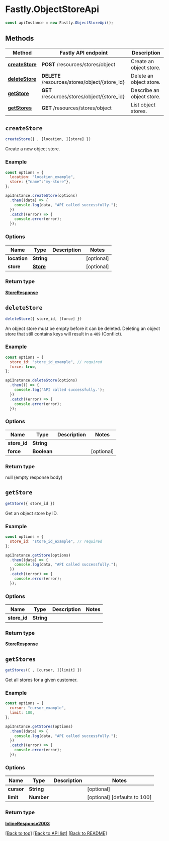 # Fastly.ObjectStoreApi

```javascript
const apiInstance = new Fastly.ObjectStoreApi();
```
## Methods

Method | Fastly API endpoint | Description
------------- | ------------- | -------------
[**createStore**](ObjectStoreApi.md#createStore) | **POST** /resources/stores/object | Create an object store.
[**deleteStore**](ObjectStoreApi.md#deleteStore) | **DELETE** /resources/stores/object/{store_id} | Delete an object store.
[**getStore**](ObjectStoreApi.md#getStore) | **GET** /resources/stores/object/{store_id} | Describe an object store.
[**getStores**](ObjectStoreApi.md#getStores) | **GET** /resources/stores/object | List object stores.


## `createStore`

```javascript
createStore({ , [location, ][store] })
```

Create a new object store.

### Example

```javascript
const options = {
  location: "location_example",
  store: {"name":"my-store"},
};

apiInstance.createStore(options)
  .then((data) => {
    console.log(data, "API called successfully.");
  })
  .catch((error) => {
    console.error(error);
  });
```

### Options

Name | Type | Description  | Notes
------------- | ------------- | ------------- | -------------
**location** | **String** |  | [optional]
**store** | [**Store**](Store.md) |  | [optional]

### Return type

[**StoreResponse**](StoreResponse.md)


## `deleteStore`

```javascript
deleteStore({ store_id, [force] })
```

An object store must be empty before it can be deleted.  Deleting an object store that still contains keys will result in a `409` (Conflict).

### Example

```javascript
const options = {
  store_id: "store_id_example", // required
  force: true,
};

apiInstance.deleteStore(options)
  .then(() => {
    console.log('API called successfully.');
  })
  .catch((error) => {
    console.error(error);
  });
```

### Options

Name | Type | Description  | Notes
------------- | ------------- | ------------- | -------------
**store_id** | **String** |  |
**force** | **Boolean** |  | [optional]

### Return type

null (empty response body)


## `getStore`

```javascript
getStore({ store_id })
```

Get an object store by ID.

### Example

```javascript
const options = {
  store_id: "store_id_example", // required
};

apiInstance.getStore(options)
  .then((data) => {
    console.log(data, "API called successfully.");
  })
  .catch((error) => {
    console.error(error);
  });
```

### Options

Name | Type | Description  | Notes
------------- | ------------- | ------------- | -------------
**store_id** | **String** |  |

### Return type

[**StoreResponse**](StoreResponse.md)


## `getStores`

```javascript
getStores({ , [cursor, ][limit] })
```

Get all stores for a given customer.

### Example

```javascript
const options = {
  cursor: "cursor_example",
  limit: 100,
};

apiInstance.getStores(options)
  .then((data) => {
    console.log(data, "API called successfully.");
  })
  .catch((error) => {
    console.error(error);
  });
```

### Options

Name | Type | Description  | Notes
------------- | ------------- | ------------- | -------------
**cursor** | **String** |  | [optional]
**limit** | **Number** |  | [optional] [defaults to 100]

### Return type

[**InlineResponse2003**](InlineResponse2003.md)


[[Back to top]](#) [[Back to API list]](../../README.md#endpoints)
[[Back to README]](../../README.md)

